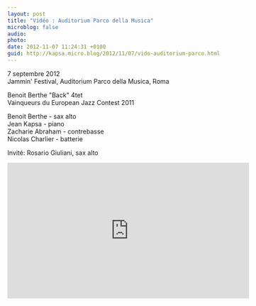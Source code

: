 ```yaml
---
layout: post
title: "Vidéo : Auditorium Parco della Musica"
microblog: false
audio: 
photo: 
date: 2012-11-07 11:24:31 +0100
guid: http://kapsa.micro.blog/2012/11/07/vido-auditorium-parco.html
---
```

7 septembre 2012  
Jammin' Festival, Auditorium Parco della Musica, Roma  

Benoit Berthe "Back" 4tet  
Vainqueurs du European Jazz Contest 2011  

Benoit Berthe - sax alto  
Jean Kapsa - piano  
Zacharie Abraham - contrebasse  
Nicolas Charlier - batterie  

Invité: Rosario Giuliani, sax alto  

<iframe src="http://www.youtube.com/embed/szXy9zk1TJc?rel=0&showinfo=0" width="545" height="306" frameborder="0"></iframe>
